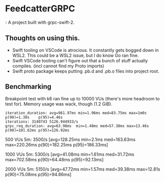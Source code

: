 # FeedcatterGRPC

💧 A project built with grpc-swift-2.

## Thoughts on using this.

- Swift tooling on VSCode is atrocious. It constantly gets bogged down in WSL2. This could be a WSL2 issue, but I do know Go ran fine.
- Swift VSCode tooling can't figure out that a bunch of stuff actually compiles. (incl cannot find my Proto imports)
- Swift proto package keeps putting .pb.d and .pb.o files into project root.

## Benchmarking

Breakpoint test with k6 ran fine up to 10000 VUs (there's more headroom to test for).
Memory usage was wack, though (1.2 GiB).
``` 
iteration_duration: avg=961.97ms min=1.96ms med=83.75ms max=1m0s   p(90)=1.38s    p(95)=4.46s
iterations: 3140743 5126.944933/s
grpc_req_duration: avg=63.98ms  min=1.48ms med=57.38ms max=13.46s p(90)=101.62ms p(95)=126.92ms
```

500 VUs 5m: 3500/s [avg=128.25ms min=2.1ms   med=163.63ms max=220.26ms p(90)=182.25ms p(95)=186.33ms]

1000 VUs 5m: 5300/s [avg=41.08ms  min=1.61ms med=31.72ms max=702.58ms p(90)=64.48ms  p(95)=92.13ms]

2000 VUs 5m: 5150/s [avg=47.72ms  min=1.57ms med=39.38ms max=12.81s p(90)=75.08ms p(95)=94.86ms]

